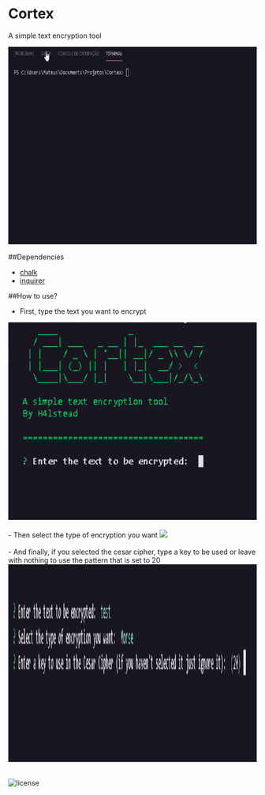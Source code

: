 # Cortex
A simple text encryption tool

<img src="./src/views/img/preview.gif" widht="100" height="400">

##Dependencies
- [chalk](https://www.npmjs.com/package/chalk/v/2.4.2)
- [inquirer](https://www.npmjs.com/package/inquirer)

##How to use?
- First, type the text you want to encrypt
<img src="./src/views/img/text.png" widht="100" height="400">
<br><br>
- Then select the type of encryption you want
<img src=".src/views/img/type.png" widht="100" height="400">
<br><br>
- And finally, if you selected the cesar cipher, type a key to be used or leave with nothing to use the pattern that is set to 20
<img src="./src/views/img/key.png" widht="100" height="400">
<br><br>

![license](https://img.shields.io/badge/License-MIT-blue.svg?style=for-the-badge)
